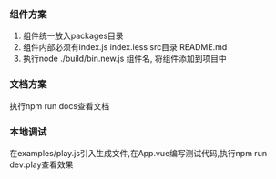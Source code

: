 ### 组件方案
  1. 组件统一放入packages目录
  2. 组件内部必须有index.js index.less src目录 README.md
  3. 执行node ./build/bin.new.js 组件名, 将组件添加到项目中

### 文档方案
  执行npm run docs查看文档

### 本地调试
  在examples/play.js引入生成文件,在App.vue编写测试代码,执行npm run dev:play查看效果